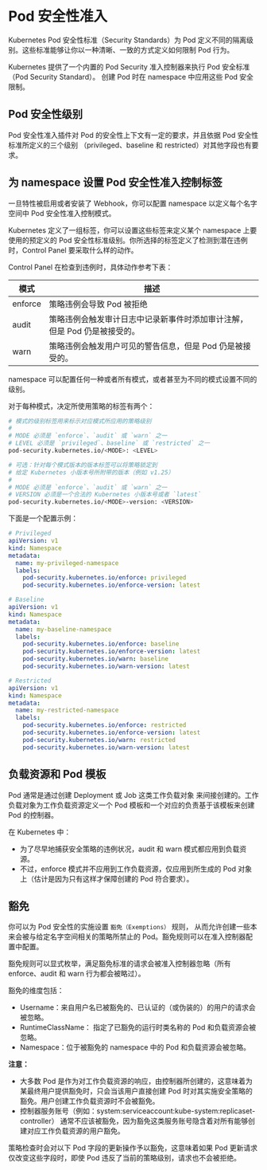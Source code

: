 # Pod 安全性准入

Kubernetes Pod 安全性标准（Security Standards）为 Pod 定义不同的隔离级别。这些标准能够让你以一种清晰、一致的方式定义如何限制 Pod 行为。

Kubernetes 提供了一个内置的 Pod Security 准入控制器来执行 Pod 安全标准（Pod Security Standard）。 创建 Pod 时在 namespace 中应用这些 Pod 安全限制。

## Pod 安全性级别

Pod 安全性准入插件对 Pod 的安全性上下文有一定的要求，并且依据 Pod 安全性标准所定义的三个级别 （privileged、baseline 和 restricted）对其他字段也有要求。

## 为 namespace 设置 Pod 安全性准入控制标签

一旦特性被启用或者安装了 Webhook，你可以配置 namespace 以定义每个名字空间中 Pod 安全性准入控制模式。

Kubernetes 定义了一组标签，你可以设置这些标签来定义某个 namespace 上要使用的预定义的 Pod 安全性标准级别。你所选择的标签定义了检测到潜在违例时，Control Panel 要采取什么样的动作。

Control Panel 在检查到违例时，具体动作参考下表：

模式 | 描述
-|-
enforce | 策略违例会导致 Pod 被拒绝
audit | 策略违例会触发审计日志中记录新事件时添加审计注解，但是 Pod 仍是被接受的。
warn | 策略违例会触发用户可见的警告信息，但是 Pod 仍是被接受的。

namespace 可以配置任何一种或者所有模式，或者甚至为不同的模式设置不同的级别。

对于每种模式，决定所使用策略的标签有两个：

```sh
# 模式的级别标签用来标示对应模式所应用的策略级别
#
# MODE 必须是 `enforce`、`audit` 或 `warn` 之一
# LEVEL 必须是 `privileged`、baseline` 或 `restricted` 之一
pod-security.kubernetes.io/<MODE>: <LEVEL>

# 可选：针对每个模式版本的版本标签可以将策略锁定到
# 给定 Kubernetes 小版本号所附带的版本（例如 v1.25）
#
# MODE 必须是 `enforce`、`audit` 或 `warn` 之一
# VERSION 必须是一个合法的 Kubernetes 小版本号或者 `latest`
pod-security.kubernetes.io/<MODE>-version: <VERSION>
```

下面是一个配置示例：

```yaml
# Privileged
apiVersion: v1
kind: Namespace
metadata:
  name: my-privileged-namespace
  labels:
    pod-security.kubernetes.io/enforce: privileged
    pod-security.kubernetes.io/enforce-version: latest

# Baseline
apiVersion: v1
kind: Namespace
metadata:
  name: my-baseline-namespace
  labels:
    pod-security.kubernetes.io/enforce: baseline
    pod-security.kubernetes.io/enforce-version: latest
    pod-security.kubernetes.io/warn: baseline
    pod-security.kubernetes.io/warn-version: latest

# Restricted
apiVersion: v1
kind: Namespace
metadata:
  name: my-restricted-namespace
  labels:
    pod-security.kubernetes.io/enforce: restricted
    pod-security.kubernetes.io/enforce-version: latest
    pod-security.kubernetes.io/warn: restricted
    pod-security.kubernetes.io/warn-version: latest
```

## 负载资源和 Pod 模板

Pod 通常是通过创建 Deployment 或 Job 这类工作负载对象 来间接创建的。工作负载对象为工作负载资源定义一个 Pod 模板和一个对应的负责基于该模板来创建 Pod 的控制器。

在 Kubernetes 中：

- 为了尽早地捕获安全策略的违例状况，audit 和 warn 模式都应用到负载资源。
- 不过，enforce 模式并不应用到工作负载资源，仅应用到所生成的 Pod 对象上（估计是因为只有这样才保障创建的 Pod 符合要求）。

## 豁免

你可以为 Pod 安全性的实施设置 `豁免（Exemptions）` 规则， 从而允许创建一些本来会被与给定名字空间相关的策略所禁止的 Pod。豁免规则可以在准入控制器配置中配置。

豁免规则可以显式枚举，满足豁免标准的请求会被准入控制器忽略（所有 enforce、audit 和 warn 行为都会被略过）。

豁免的维度包括：

- Username：来自用户名已被豁免的、已认证的（或伪装的）的用户的请求会被忽略。
- RuntimeClassName： 指定了已豁免的运行时类名称的 Pod 和负载资源会被忽略。
- Namespace：位于被豁免的 namespace 中的 Pod 和负载资源会被忽略。

**注意：**

- 大多数 Pod 是作为对工作负载资源的响应，由控制器所创建的，这意味着为某最终用户提供豁免时，只会当该用户直接创建 Pod 时对其实施安全策略的豁免。用户创建工作负载资源时不会被豁免。
- 控制器服务账号（例如：system:serviceaccount:kube-system:replicaset-controller） 通常不应该被豁免，因为豁免这类服务账号隐含着对所有能够创建对应工作负载资源的用户豁免。

策略检查时会对以下 Pod 字段的更新操作予以豁免，这意味着如果 Pod 更新请求仅改变这些字段时，即使 Pod 违反了当前的策略级别，请求也不会被拒绝。
